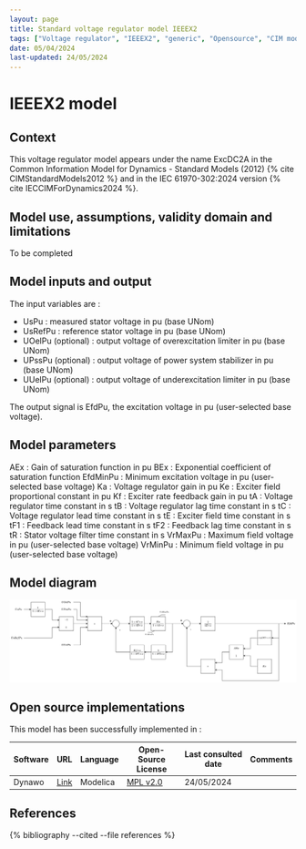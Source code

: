 ```yaml
---
layout: page
title: Standard voltage regulator model IEEEX2
tags: ["Voltage regulator", "IEEEX2", "generic", "Opensource", "CIM model", "RMS", "phasor", "MRL4", "Single phase", "ExcDC2A", "IEC", "dynawo", "#106"]
date: 05/04/2024
last-updated: 24/05/2024
---
```

# IEEEX2 model

## Context

This voltage regulator model appears under the name ExcDC2A in the Common Information Model for Dynamics - Standard Models (2012) {% cite CIMStandardModels2012 %} and in the IEC 61970-302:2024 version {% cite IECCIMForDynamics2024 %}.

## Model use, assumptions, validity domain and limitations

To be completed

## Model inputs and output

The input variables are :

- UsPu : measured stator voltage in pu (base UNom)
- UsRefPu : reference stator voltage in pu (base UNom)
- UOelPu (optional) : output voltage of overexcitation limiter in pu (base UNom)
- UPssPu (optional) : output voltage of power system stabilizer in pu (base UNom)
- UUelPu (optional) : output voltage of underexcitation limiter in pu (base UNom)

The output signal is EfdPu, the excitation voltage in pu (user-selected base voltage).

## Model parameters

AEx : Gain of saturation function in pu
BEx : Exponential coefficient of saturation function
EfdMinPu : Minimum excitation voltage in pu (user-selected base voltage)
Ka : Voltage regulator gain in pu
Ke : Exciter field proportional constant in pu
Kf : Exciter rate feedback gain in pu
tA : Voltage regulator time constant in s
tB : Voltage regulator lag time constant in s
tC : Voltage regulator lead time constant in s
tE : Exciter field time constant in s
tF1 : Feedback lead time constant in s
tF2 : Feedback lag time constant in s
tR : Stator voltage filter time constant in s
VrMaxPu : Maximum field voltage in pu (user-selected base voltage)
VrMinPu : Minimum field voltage in pu (user-selected base voltage)

## Model diagram

<img src="/pages/models/regulations/IEEEX2/IEEEX2.drawio.svg" alt="IEEEX2 diagram">

## Open source implementations

This model has been successfully implemented in :

| Software      | URL | Language | Open-Source License | Last consulted date | Comments |
| ------------- | --- | -------- | ------------------- | ------------------- | -------- |
| Dynawo | [Link](https://github.com/dynawo/dynawo) | Modelica | [MPL v2.0](https://www.mozilla.org/en-US/MPL/2.0/)  | 24/05/2024 |  |

## References

{% bibliography --cited --file references  %}

